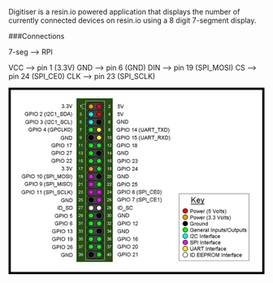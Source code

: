 Digitiser is a resin.io powered application that displays the number of currently connected devices on resin.io using a 8 digit 7-segment display.

###Connections

7-seg --> RPI

VCC   --> pin 1 (3.3V)
GND   --> pin 6 (GND)
DIN   --> pin 19 (SPI_MOSI)
CS    --> pin 24 (SPI_CE0)
CLK   --> pin 23 (SPI_SCLK)

![GPIO pins](/images/GPIO.jpeg)
